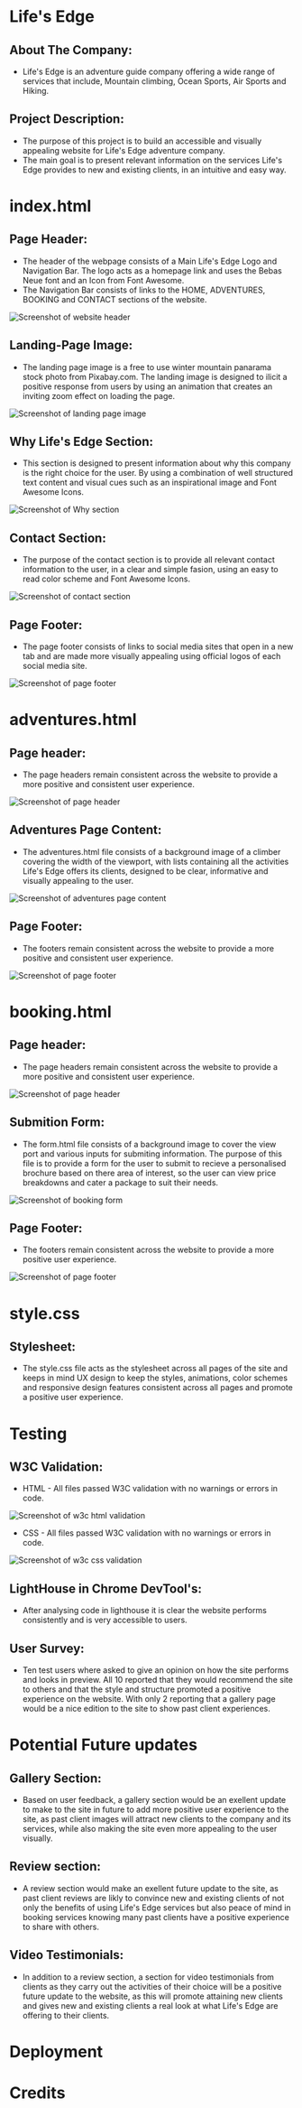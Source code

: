 <!--About the Company-->
# Life's Edge
## About The Company:
- Life's Edge is an adventure guide company offering a wide range of services that include, Mountain climbing, Ocean Sports, Air Sports and Hiking.

## Project Description:
- The purpose of this project is to build an accessible and visually appealing website for Life's Edge adventure company.
- The main goal is to present relevant information on the services Life's Edge provides to new and existing clients, in an intuitive and easy way.

<!--index.html-->
# index.html
## Page Header:
- The header of the webpage consists of a Main Life's Edge Logo and Navigation Bar. The logo acts as a homepage link and uses the Bebas Neue font and an Icon from Font Awesome.
 - The Navigation Bar consists of links to the HOME, ADVENTURES, BOOKING and CONTACT sections of the website.
<img src="assets/images/header.jpg" alt="Screenshot of website header">

## Landing-Page Image:</h2>
- The landing page image is a free to use winter mountain panarama stock photo from Pixabay.com. The landing image is designed to ilicit a positive response from users by using an animation that creates an inviting zoom effect on loading the page.
<img src="assets/images/landing-image.jpg" alt="Screenshot of landing page image">

## Why Life's Edge Section:
- This section is designed to present information about why this company is the right choice for the user. By using a combination of well structured text content and visual cues such as an inspirational image and Font Awesome Icons.
<img src="assets/images/why.jpg" alt="Screenshot of Why section">

## Contact Section:
- The purpose of the contact section is to provide all relevant contact information to the user, in a clear and simple fasion, using an easy to read color scheme and Font Awesome Icons.
<img src="assets/images/contact.jpg" alt="Screenshot of contact section">

## Page Footer:
- The page footer consists of links to social media sites that open in a new tab and are made more visually appealing using official logos of each social media site.
<img src="assets/images/footer.jpg" alt="Screenshot of page footer">

<!--adventures.html-->
# adventures.html
## Page header:
- The page headers remain consistent across the website to provide a more positive and consistent user experience.
<img src="assets/images/header.jpg" alt="Screenshot of page header">

## Adventures Page Content:
- The adventures.html file consists of a background image of a climber covering the width of the viewport, with lists containing all the activities Life's Edge offers its clients, designed to be clear, informative and visually appealing to the user.
<img src="assets/images/adventures-page.jpg" alt="Screenshot of adventures page content">

## Page Footer:
- The footers remain consistent across the website to provide a more positive and consistent user experience.
<img src="assets/images/footer.jpg" alt="Screenshot of page footer">

<!--booking.html-->
# booking.html
## Page header:
- The page headers remain consistent across the website to provide a more positive and consistent user experience.
<img src="assets/images/header.jpg" alt="Screenshot of page header">

## Submition Form:
- The form.html file consists of a background image to cover the view port and various inputs for submiting information. The purpose of this file is to provide a form for the user to submit to recieve a personalised brochure based on there area of interest, so the user can view price breakdowns and cater a package to suit their needs.
<img src="assets/images/booking-form.PNG" alt="Screenshot of booking form">

## Page Footer:
- The footers remain consistent across the website to provide a more positive user experience.
<img src="assets/images/footer.jpg" alt="Screenshot of page footer">

<!--style.css-->
# style.css
## Stylesheet:

- The style.css file acts as the stylesheet across all pages of the site and keeps in mind UX design to keep the styles, animations, color schemes and responsive design features consistent across all pages and promote a positive user experience.

<!--Testing-->
# Testing
## W3C Validation:
- HTML - All files passed W3C validation with no warnings or errors in code.
<img src="assets/images/w3c-html.PNG" alt="Screenshot of w3c html validation">

- CSS - All files passed W3C validation with no warnings or errors in code.
<img src="assets/images/w3c-css.PNG" alt="Screenshot of w3c css validation">

## LightHouse in Chrome DevTool's:
- After analysing code in lighthouse it is clear the website performs consistently and is very accessible to users.

## User Survey:
- Ten test users where asked to give an opinion on how the site performs and looks in preview. All 10 reported that they would recommend the site to others and that the style and structure promoted a positive experience on the website. With only 2 reporting that a gallery page would be a nice edition to the site to show past client experiences.

# Potential Future updates
## Gallery Section:
- Based on user feedback, a gallery section would be an exellent update to make to the site in future to add more positive user experience to the site, as past client images will attract new clients to the company and its services, while also making the site even more appealing to the user visually.

## Review section:</h2>

- A review section would make an exellent future update to the site, as past client reviews are likly to convince new and existing clients of not only the benefits of using Life's Edge services but also peace of mind in booking services knowing many past clients have a positive experience to share with others.

## Video Testimonials:

- In addition to a review section, a section for video testimonials from clients as they carry out the activities of their choice will be a positive future update to the website, as this will promote attaining new clients and gives new and existing clients a real look at what Life's Edge are offering to their clients.

# Deployment

# Credits